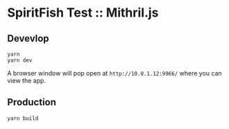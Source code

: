 # SpiritFish Test :: Mithril.js

## Devevlop
```
yarn
yarn dev
```

A browser window will pop open at `http://10.0.1.12:9966/` where you can view the app.

## Production
```
yarn build
```